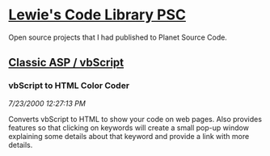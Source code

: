 # [Lewie's Code Library PSC](../../README.md)

Open source projects that I had published to Planet Source Code.

## [Classic ASP / vbScript](../README.md)

### vbScript to HTML Color Coder

*7/23/2000 12:27:13 PM*

Converts vbScript to HTML to show your code on web pages. Also provides features so that clicking on keywords will create a small pop-up window explaining some details about that keyword and provide a link with more details.


